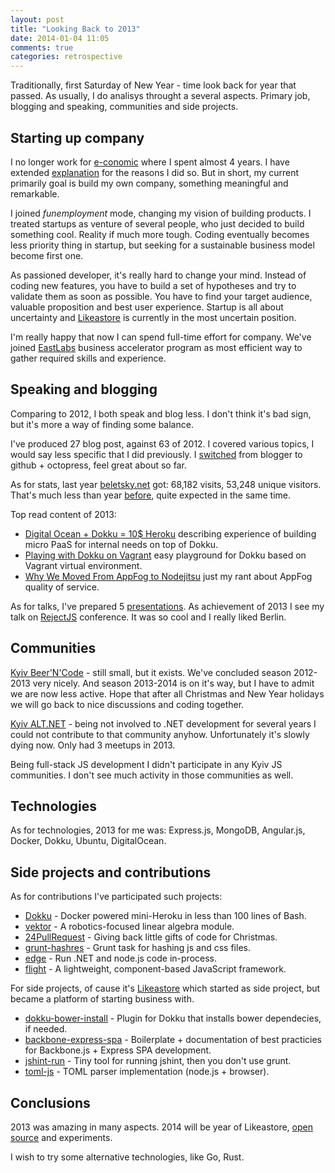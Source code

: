 ```yaml
---
layout: post
title: "Looking Back to 2013"
date: 2014-01-04 11:05
comments: true
categories: retrospective
---
```


Traditionally, first Saturday of New Year - time look back for year that passed. As usually, I do analisys throught a several aspects. Primary job, blogging and speaking, communities and side projects.

<!-- More -->

## Starting up company

I no longer work for [e-conomic]() where I spent almost 4 years. I have extended [explanation](http://beletsky.net/2013/12/i-quit-my-job.html) for the reasons I did so. But in short, my current primarily goal is build my own company, something meaningful and remarkable.

I joined *funemployment* mode, changing my vision of building products. I treated startups as venture of several people, who just decided to build something cool. Reality if much more tough. Coding eventually becomes less priority thing in startup, but seeking for a sustainable business model become first one.

As passioned developer, it's really hard to change your mind. Instead of coding new features, you have to build a set of hypotheses and try to validate them as soon as possible. You have to find your target audience, valuable proposition and best user experience. Startup is all about uncertainty and [Likeastore](https://likeastore.com) is currently in the most uncertain position.

I'm really happy that now I can spend full-time effort for company. We've joined [EastLabs](http://eastlabs.co/) business accelerator program as most efficient way to gather required skills and experience.

## Speaking and blogging

Comparing to 2012, I both speak and blog less. I don't think it's bad sign, but it's more a way of finding some balance.

I've produced 27 blog post, against 63 of 2012. I covered various topics, I would say less specific that I did previously. I [switched](http://beletsky.net/2013/06/moved-from-blogger-to-octopress.html) from blogger to github + octopress, feel great about so far.

As for stats, last year [beletsky.net](http://beletsky.net) got: 68,182 visits, 53,248 unique visitors. That's much less than year [before](http://beletsky.net/2013/01/looking-back-to-2012.html), quite expected in the same time.

Top read content of 2013:

* [Digital Ocean + Dokku = 10$ Heroku](http://beletsky.net/2013/08/digitalocean-plus-dokku-equals-10-heroku.html) describing experience of building micro PaaS for internal needs on top of Dokku.
* [Playing with Dokku on Vagrant](http://beletsky.net/2013/09/playing-with-dokku-on-vagrant.html) easy playground for Dokku based on Vagrant virtual environment.
* [Why We Moved From AppFog to Nodejitsu](http://beletsky.net/2013/07/why-we-moved-from-appfog-to-nodejitsu.html) just my rant about AppFog quality of service.

As for talks, I've prepared 5 [presentations](https://speakerdeck.com/alexbeletsky). As achievement of 2013 I see my talk on [RejectJS](https://www.youtube.com/watch?feature=player_embedded&v=EaoRDrdqm-E) conference. It was so cool and I really liked Berlin.

## Communities

[Kyiv Beer'N'Code](https://www.facebook.com/groups/574355212591240/) - still small, but it exists. We've concluded season 2012-2013 very nicely. And season 2013-2014 is on it's way, but I have to admit we are now less active. Hope that after all Christmas and New Year holidays we will go back to nice discussions and coding together.

[Kyiv ALT.NET](http://kievalt.net/) - being not involved to .NET development for several years I could not contribute to that community anyhow. Unfortunately it's slowly dying now. Only had 3 meetups in 2013.

Being full-stack JS development I didn't participate in any Kyiv JS communities. I don't see much activity in those communities as well.

## Technologies

As for technologies, 2013 for me was: Express.js, MongoDB, Angular.js, Docker, Dokku, Ubuntu, DigitalOcean.

## Side projects and contributions

As for contributions I've participated such projects:

* [Dokku](https://github.com/progrium/dokku) - Docker powered mini-Heroku in less than 100 lines of Bash.
* [vektor](rockbot/vektor) - A robotics-focused linear algebra module.
* [24PullRequest](https://github.com/alexbeletsky/24pullrequests) - Giving back little gifts of code for Christmas.
* [grunt-hashres](https://github.com/alexbeletsky/grunt-hashres) - Grunt task for hashing js and css files.
* [edge](https://github.com/alexbeletsky/edge) - Run .NET and node.js code in-process.
* [flight](https://github.com/alexbeletsky/flight) - A lightweight, component-based JavaScript framework.

For side projects, of cause it's [Likeastore](https://likeastore.com) which started as side project, but became a platform of starting business with.

* [dokku-bower-install](https://github.com/alexbeletsky/dokku-bower-install) - Plugin for Dokku that installs bower dependecies, if needed.
* [backbone-express-spa](https://github.com/alexbeletsky/backbone-express-spa) - Boilerplate + documentation of best practicies for Backbone.js + Express SPA development.
* [jshint-run](https://github.com/alexbeletsky/jshint-run) - Tiny tool for running jshint, then you don't use grunt.
* [toml-js](https://github.com/alexbeletsky/toml-js) - TOML parser implementation (node.js + browser).

## Conclusions

2013 was amazing in many aspects. 2014 will be year of Likeastore, [open source](http://beletsky.net/2013/12/open-source.html) and experiments.

I wish to try some alternative technologies, like Go, Rust.



